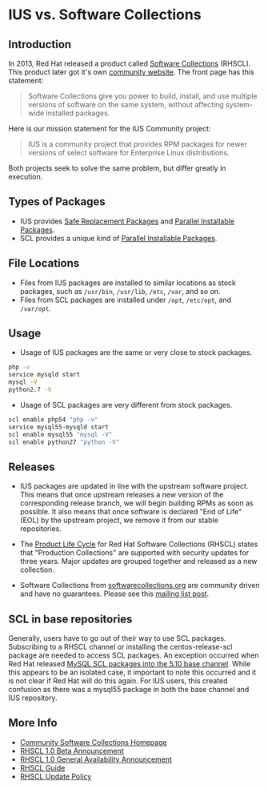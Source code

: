 # IUS vs. Software Collections

## Introduction

In 2013, Red Hat released a product called [Software Collections][1] (RHSCL).
This product later got it's own [community website][2].  The front page has
this statement:

> Software Collections give you power to build, install, and use multiple
> versions of software on the same system, without affecting system-wide
> installed packages.

Here is our mission statement for the IUS Community project:

> IUS is a community project that provides RPM packages for newer versions of
> select software for Enterprise Linux distributions.

Both projects seek to solve the same problem, but differ greatly in execution.

## Types of Packages

* IUS provides [Safe Replacement Packages][3] and [Parallel Installable
Packages][4].
* SCL provides a unique kind of [Parallel Installable Packages][4].

## File Locations

* Files from IUS packages are installed to similar locations as stock packages,
such as `/usr/bin`, `/usr/lib`, `/etc`, `/var`, and so on.
* Files from SCL packages are installed under `/opt`, `/etc/opt`, and
`/var/opt`.

## Usage

* Usage of IUS packages are the same or very close to stock packages.

```bash
php -v
service mysqld start
mysql -V
python2.7 -V
```

* Usage of SCL packages are very different from stock packages.

```bash
scl enable php54 "php -v"
service mysql55-mysqld start
scl enable mysql55 "mysql -V"
scl enable python27 "python -V"
```

## Releases

* IUS packages are updated in line with the upstream software project.  This
means that once upstream releases a new version of the corresponding release
branch, we will begin building RPMs as soon as possible.  It also means that
once software is declared "End of Life" (EOL) by the upstream project, we
remove it from our stable repositories.

* The [Product Life Cycle][5] for Red Hat Software Collections (RHSCL) states
that "Production Collections" are supported with security updates for three
years.  Major updates are grouped together and released as a new collection.

* Software Collections from [softwarecollections.org][6] are community driven
and have no guarantees.  Please see this [mailing list post][7].

## SCL in base repositories

Generally, users have to go out of their way to use SCL packages. Subscribing
to a RHSCL channel or installing the centos-release-scl package are needed to
access SCL packages. An exception occurred when Red Hat released [MySQL SCL
packages into the 5.10 base channel][8]. While this appears to be an isolated
case, it important to note this occurred and it is not clear if Red Hat will do
this again. For IUS users, this created confusion as there was a mysql55
package in both the base channel and IUS repository.

## More Info

* [Community Software Collections Homepage][9]
* [RHSCL 1.0 Beta Announcement][10]
* [RHSCL 1.0 General Availability Announcement][11]
* [RHSCL Guide][12]
* [RHSCL Update Policy][13]

[1]: https://www.redhat.com/en/about/press-releases/red-hat-extends-red-hat-enterprise-linux-platform-with-latest-versions-of-popular-programming-languages-and-databases
[2]: https://developerblog.redhat.com/2014/04/08/announcing-softwarecollections-org/
[3]: SafeRepo.md#safe-replacement-package
[4]: SafeRepo.md#parallel-installable-package
[5]: https://access.redhat.com/support/policy/updates/rhscl/
[6]: https://www.softwarecollections.org
[7]: https://www.redhat.com/archives/sclorg/2014-November/msg00005.html
[8]: https://access.redhat.com/documentation/en-US/Red_Hat_Enterprise_Linux/5/html/5.10_Release_Notes/general_updates.html
[9]: https://www.softwarecollections.org
[10]: https://www.redhat.com/about/news/archive/2013/6/red-hat-software-collections-1.0-beta-now-available
[11]: https://developerblog.redhat.com/2013/09/12/rhscl1-ga/
[12]: https://access.redhat.com/site/documentation/en-US/Red_Hat_Developer_Toolset/1/html/Software_Collections_Guide/
[13]: https://access.redhat.com/support/policy/updates/rhscl/
